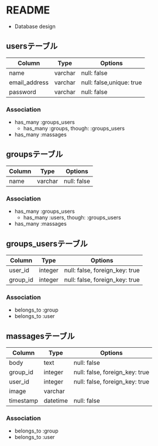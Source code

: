 # README

* Database design
## usersテーブル
  |Column|Type|Options|
  |------|----|-------|
  |name|varchar|null: false|
  |email_address|varchar|null: false,unique: true|
  |password|varchar|null: false|

  ### Association
  - has_many :groups_users
    - has_many :groups, though: :groups_users
  - has_many :massages

## groupsテーブル
  |Column|Type|Options|
  |------|----|-------|
  |name|varchar|null: false|

  ### Association
  - has_many :groups_users
    - has_many :users, though: :groups_users
  - has_many :massages

## groups_usersテーブル
  |Column|Type|Options|
  |------|----|-------|
  |user_id|integer|null: false, foreign_key: true|
  |group_id|integer|null: false, foreign_key: true|

  ### Association
  - belongs_to :group
  - belongs_to :user

## massagesテーブル
  |Column|Type|Options|
  |------|----|-------|
  |body|text|null: false|
  |group_id|integer|null: false, foreign_key: true|
  |user_id|integer|null: false, foreign_key: true|
  |image|varchar||
  |timestamp|datetime|null: false|

  ### Association
  - belongs_to :group
  - belongs_to :user